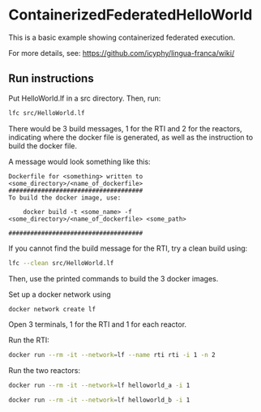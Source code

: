 # ContainerizedFederatedHelloWorld
This is a basic example showing containerized federated execution. 

For more details, see: https://github.com/icyphy/lingua-franca/wiki/

## Run instructions
Put HelloWorld.lf in a src directory.
Then, run:
```bash
lfc src/HelloWorld.lf
```

There would be 3 build messages, 1 for the RTI and 2 for the reactors, indicating where the docker file is generated, as well as the instruction to build the docker file. 

A message would look something like this: 
```
Dockerfile for <something> written to <some_directory>/<name_of_dockerfile>
#####################################
To build the docker image, use:
   
    docker build -t <some_name> -f <some_directory>/<name_of_dockerfile> <some_path>

#####################################
```

If you cannot find the build message for the RTI, try a clean build using:
```bash
lfc --clean src/HelloWorld.lf
```

Then, use the printed commands to build the 3 docker images. 

Set up a docker network using 
```bash
docker network create lf
```

Open 3 terminals, 1 for the RTI and 1 for each reactor.

Run the RTI:
```bash
docker run --rm -it --network=lf --name rti rti -i 1 -n 2
```

Run the two reactors:
```bash
docker run --rm -it --network=lf helloworld_a -i 1
```
```bash
docker run --rm -it --network=lf helloworld_b -i 1
```